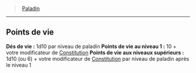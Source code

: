 ﻿> [Paladin](hd_paladin.md)

---

## Points de vie

**Dés de vie :** 1d10 par niveau de paladin
**Points de vie au niveau 1 :** 10 + votre modificateur de [Constitution](hd_abilities_constitution.md)
**Points de vie aux niveaux supérieurs :** 1d10 (ou 6) + votre modificateur de [Constitution](hd_abilities_constitution.md) par niveau de paladin après le niveau 1

